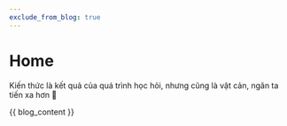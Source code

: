 ```yaml
---
exclude_from_blog: true
---
```


# Home

Kiến thức là kết quả của quá trình học hỏi, nhưng cũng là vật cản, ngăn ta tiến xa hơn 🐋

{{ blog_content }}
